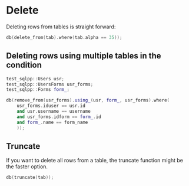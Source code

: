 # Delete

Deleting rows from tables is straight forward:

```C++
db(delete_from(tab).where(tab.alpha == 35));
```

## Deleting rows using multiple tables in the condition

```C++
test_sqlpp::Users usr;
test_sqlpp::UsersForms usr_forms;
test_sqlpp::Forms form_;

db(remove_from(usr_forms).using_(usr, form_, usr_forms).where(
    usr_forms.iduser == usr.id
    and usr.username == username
    and usr_forms.idform == form_.id
    and form_.name == form_name
    ));
```

## Truncate

If you want to delete all rows from a table, the truncate function might be the faster option.

```c++
db(truncate(tab));
```

